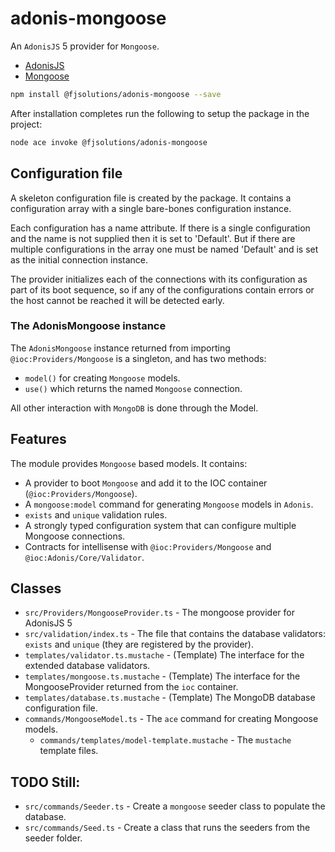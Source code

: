 # adonis-mongoose

An `AdonisJS` 5 provider for `Mongoose`.

* [AdonisJS](https://github.com/adonisjs)
* [Mongoose](https://github.com/Automattic/mongoose)

```sh
npm install @fjsolutions/adonis-mongoose --save
```

After installation completes run the following to setup the package in the project:

```sh
node ace invoke @fjsolutions/adonis-mongoose
```

## Configuration file

 A skeleton configuration file is created by the package. It contains a configuration array with a single bare-bones configuration instance.

 Each configuration has a name attribute. If there is a single configuration and the name is not supplied then it is set to 'Default'. But if there are multiple configurations in the array one must be named 'Default' and is set as the initial connection instance.

 The provider initializes each of the connections with its configuration as part of its boot sequence, so if any of the configurations contain errors or the host cannot be reached it will be detected early.

 ### The AdonisMongoose instance

 The `AdonisMongoose` instance returned from importing `@ioc:Providers/Mongoose` is a singleton, and has two methods:

 * `model()` for creating `Mongoose` models.
 * `use()` which returns the named `Mongoose` connection.

All other interaction with `MongoDB` is done through the Model.

## Features

The module provides `Mongoose` based models. It contains:

* A provider to boot `Mongoose` and add it to the IOC container (`@ioc:Providers/Mongoose`).
* A `mongoose:model` command for generating `Mongoose` models in `Adonis`.
* `exists` and `unique` validation rules.
* A strongly typed configuration system that can configure multiple Mongoose connections.
* Contracts for intellisense with `@ioc:Providers/Mongoose` and `@ioc:Adonis/Core/Validator`.

## Classes

* `src/Providers/MongooseProvider.ts` - The mongoose provider for AdonisJS 5
* `src/validation/index.ts` - The file that contains the database validators: `exists` and `unique` (they are registered by the provider).
* `templates/validator.ts.mustache` - (Template) The interface for the extended database validators.
* `templates/mongoose.ts.mustache` - (Template) The interface for the MongooseProvider returned from the `ioc` container.
* `templates/database.ts.mustache` - (Template) The MongoDB database configuration file.
* `commands/MongooseModel.ts` - The `ace` command for creating Mongoose models.
    + `commands/templates/model-template.mustache` - The `mustache` template files.

## TODO Still:

* `src/commands/Seeder.ts` - Create a `mongoose` seeder class to populate the database.
* `src/commands/Seed.ts` - Create a class that runs the seeders from the seeder folder.
